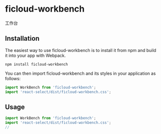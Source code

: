 # ficloud-workbench
工作台
## Installation

The easiest way to use ficloud-workbench is to install it from npm and build it into your app with Webpack.

```
npm install ficloud-workbench
```

You can then import ficloud-workbench and its styles in your application as follows:

```js
import WorkBench from 'ficloud-workbench';
import 'react-select/dist/ficloud-workbench.css';
```


## Usage
```js
import WorkBench from 'ficloud-workbench';
import 'react-select/dist/ficloud-workbench.css';
//
```
